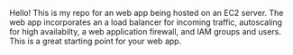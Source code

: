 Hello! This is my repo for an web app being hosted on an EC2 server.
The web app incorporates an a load balancer for incoming traffic, autoscaling for high
availabilty, a web application firewall, and IAM groups and users. This is a great starting
point for your web app.  